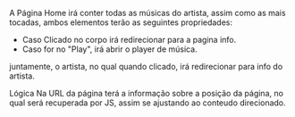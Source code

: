 A Página Home irá conter todas as músicas do artista, assim como as mais tocadas, ambos elementos terão as seguintes
propriedades:

- Caso Clicado no corpo irá redirecionar para a pagina info.
- Caso for no "Play", irá abrir o player de música.

juntamente, o artista, no qual quando clicado, irá redirecionar para info do artista.


Lógica
Na URL da página terá a informação sobre a posição da página, no qual será recuperada por JS, assim se ajustando ao conteudo direcionado.
